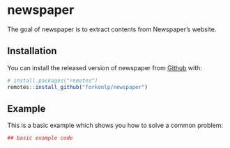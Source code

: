 
<!-- README.md is generated from README.Rmd. Please edit that file -->

# newspaper

The goal of newspaper is to extract contents from Newspaper’s website.

## Installation

You can install the released version of newspaper from
[Github](https://github.com/forkonlp/newspaper) with:

``` r
# install.packages("remotes")
remotes::install_github("forkonlp/newspaper")
```

## Example

This is a basic example which shows you how to solve a common problem:

``` r
## basic example code
```
